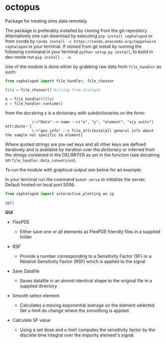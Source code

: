 # octopus
Package for treating sims data remotely. 


The package is preferably installed by cloning from the git-repository. Alternatively one can download by executing  `pip install cephalopod` or from conda by `conda install -c https://conda.anaconda.org/copperwire cephalopod` in your terminal.
If cloned from git install by running the following command  in your terminal `python setup.py install`, to build in dev-mode run `pip install . -e`

Use of the module is done either by grabbing raw data from `file_handler` as such:

```python
from cephalopod import file_handler, file_chooser

file = file_chooser() #string from dialogue

a = file_handler(file)
x = file_handler.runtime() 
```

from the docstring x is a dictionary  with subdictionaries on the form:
```                                
            /->"Data"--> name -->("x", "y", "element", "x/y units")
attribute--|
		    \->"gen_info" --> file_attribute(all general info about the sample not specific to element) 
```
Where quoted strings are pre-set keys and all other keys are defined iteratively and is available by iteration over the dictionary or inferred from the strings contained in the DELIMITER as set in the function (see docstring on `file_handler.data_conversion`). 

To run the module with graphical output see below for an example:

In your terminal run the command `bokeh serve` to initialize the server. Default hosted on local port 5006.

```python
from cephalopod import interactive_plotting as ip

ip()
```

**GUI**

* FlexPDE
  * Either save one or all elements as FlexPDE friendly files in a supplied folder

* RSF
  * Provide a number corresponding to a Sensitivity Factor  (SF) or a Relative Sensitivity Factor (RSF) which is applied to the signal

* Save Datafile
  * Saves datafile in an almost identical shape to the original file in a supplied directory

* Smooth select element
  * Calculates a  moving exponential average on the element selected. Set x-limit do change where the smoothing is applied.

* Calculate SF value 
  * Using a set dose and x-limit computes the sensitivity factor by the discrete time integral over the impurity element's signal.
